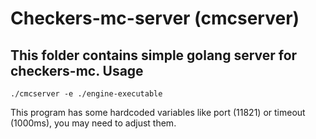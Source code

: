 # Checkers-mc-server (cmcserver)
This folder contains simple golang server for checkers-mc.
Usage
---
```
./cmcserver -e ./engine-executable
```
This program has some hardcoded variables like port (11821) or timeout (1000ms), you may need to adjust them.
